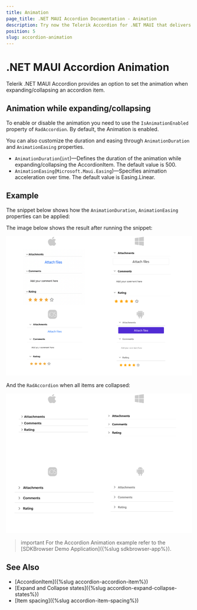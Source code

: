 ```yaml
---
title: Animation
page_title: .NET MAUI Accordion Documentation - Animation
description: Try now the Telerik Accordion for .NET MAUI that delivers an animation when expanding/collapsing an accordion item
position: 5
slug: accordion-animation
---
```


# .NET MAUI Accordion Animation

Telerik .NET MAUI Accordion provides an option to set the animation when expanding/collapsing an accordion item.

## Animation while expanding/collapsing

To enable or disable the animation you need to use the `IsAnimationEnabled` property of `RadAccordion`. By default, the Animation is enabled.

You can also customize the duration and easing through `AnimationDuration` and `AnimationEasing` properties.

* `AnimationDuration`(`int`)&mdash;Defines the duration of the animation while expanding/collapsing the AccordionItem. The default value is 500.
* `AnimationEasing`(`Microsoft.Maui.Easing`)&mdash;Specifies animation acceleration over time. The default value is Easing.Linear.

## Example

The snippet below shows how the `AnimationDuration`, `AnimationEasing` properties can be applied:

<snippet id='accordion-key-features-xaml'/>

The image below shows the result after running the snippet:

![.NET MAUI Accordion Animation](images/accordion-animation-1.png)

And the `RadAccordion` when all items are collapsed:

![.NET MAUI Accordion Animation](images/accordion-animation-2.png)

>important For the Accordion Animation example refer to the [SDKBrowser Demo Application]({%slug sdkbrowser-app%}).

## See Also

- [AccordionItem]({%slug accordion-accordion-item%})
- [Expand and Collapse states]({%slug accordion-expand-collapse-states%})
- [Item spacing]({%slug accordion-item-spacing%})
